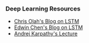 ### Deep Learning Resources

* [Chris Olah's Blog on LSTM](http://colah.github.io/posts/2015-08-Understanding-LSTMs/)
* [Edwin Chen's Blog on LSTM](http://blog.echen.me/2017/05/30/exploring-lstms/)
* [Andrej Karpathy's Lecture](https://www.youtube.com/watch?v=iX5V1WpxxkY)
